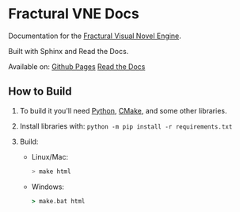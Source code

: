 # Fractural VNE Docs

Documentation for the [Fractural Visual Novel Engine]("https://github.com/Fractural/FracturalVisualNovelEngine").

Built with Sphinx and Read the Docs.

Available on:
[Github Pages](https://fractural.github.io/FracturalVNEDocs)
[Read the Docs](https://fracturalvne.readthedocs.io/)

## How to Build
1. To build it you'll need [Python](https://www.python.org/downloads/), [CMake](https://cmake.org/install/), and some other libraries.

2. Install libraries with:
    `python -m pip install -r requirements.txt`

3. Build:
    - Linux/Mac:
        ```bash
        > make html
        ```
    - Windows:
        ```bat
        > make.bat html
        ```

